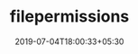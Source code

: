 ---
title: "filepermissions"
date: 2019-07-04T18:00:33+05:30
type: "organisations"
org_name: "Friends of PrestaShop"
repo_desc: "Module for PrestaShop to change folder- and filepermissions"
repo_link: https://github.com/friends-of-prestashop/filepermissions
---